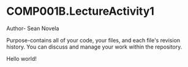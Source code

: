# COMP001B.LectureActivity1
Author- Sean Novela
  
  
  
Purpose-contains all of your code, your files, and each file's revision history. You can discuss and manage your work within the repository.


Hello world!
